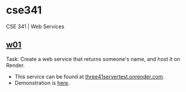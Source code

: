 # cse341
CSE 341 | Web Services

## [w01](./w01/)
Task: Create a web service that returns someone's name, and host it on Render.
- This service can be found at [three41servertest.onrender.com](https://three41servertest.onrender.com).
- Demonstration is [here](https://youtu.be/_hsuzNj2Wek).
